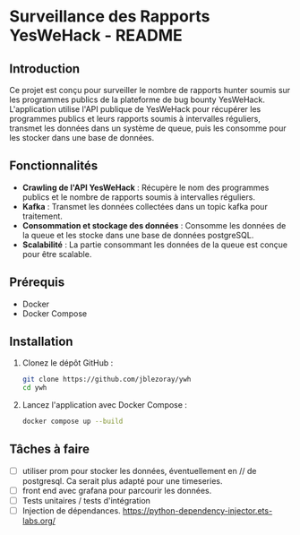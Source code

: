 # Surveillance des Rapports YesWeHack - README

## Introduction

Ce projet est conçu pour surveiller le nombre de rapports hunter soumis sur les programmes publics de la plateforme de bug bounty YesWeHack. L'application utilise l'API publique de YesWeHack pour récupérer les programmes publics et leurs rapports soumis à intervalles réguliers, transmet les données dans un système de queue, puis les consomme pour les stocker dans une base de données.

## Fonctionnalités

- **Crawling de l'API YesWeHack** : Récupère le nom des programmes publics et le nombre de rapports soumis à intervalles réguliers.
- **Kafka** : Transmet les données collectées dans un topic kafka pour traitement.
- **Consommation et stockage des données** : Consomme les données de la queue et les stocke dans une base de données postgreSQL.
- **Scalabilité** : La partie consommant les données de la queue est conçue pour être scalable.

## Prérequis

- Docker
- Docker Compose

## Installation

1. Clonez le dépôt GitHub :

   ```bash
   git clone https://github.com/jblezoray/ywh
   cd ywh
   ```

2. Lancez l'application avec Docker Compose :
   ```bash
   docker compose up --build
   ```

## Tâches à faire

- [ ] utiliser prom pour stocker les données, éventuellement en // de postgresql.  Ca serait plus adapté pour une timeseries.
- [ ] front end avec grafana pour parcourir les données.
- [ ] Tests unitaires /  tests d'intégration
- [ ] Injection de dépendances. https://python-dependency-injector.ets-labs.org/
